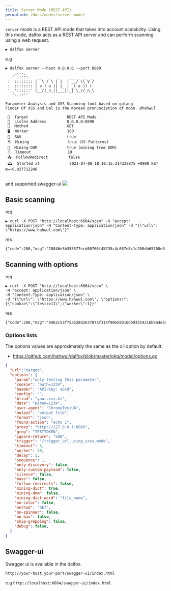 ```yaml
---
title: Server Mode (REST API)
permalink: /docs/modes/server-mode/
---
```

`server` mode is a REST API mode that takes into account scalability. Using this mode, dalfox acts as a REST API server and can perform scanning using a web request.
```
▶ dalfox server
```

e.g
```
▶ dalfox server --host 0.0.0.0 --port 8090
    _..._
  .' .::::.   __   _   _    ___ _ __ __
 :  :::::::: |  \ / \ | |  | __/ \\ V /
 :  :::::::: | o ) o || |_ | _( o )) (
 '. '::::::' |__/|_n_||___||_| \_//_n_\
   '-.::''

Parameter Analysis and XSS Scanning tool based on golang
Finder Of XSS and Dal is the Korean pronunciation of moon. @hahwul

 🎯  Target                 REST API Mode
 🧲  Listen Address         0.0.0.0:8090
 🏁  Method                 GET
 🖥  Worker                 100
 🔦  BAV                    true
 ⛏  Mining                 true (Gf-Patterns)
 🔬  Mining-DOM             true (mining from DOM)
 ⏱  Timeout                10
 📤  FollowRedirect         false
 🕰  Started at             2021-07-08 18:10:15.214339875 +0900 KST m=+0.027712246


```

and supported swagger-ui
![](https://user-images.githubusercontent.com/13212227/89736705-5002ab80-daa6-11ea-9ee8-d2def396c25a.png)

## Basic scanning
req
```
▶ curl -X POST "http://localhost:6664/scan" -H "accept: application/json" -H "Content-Type: application/json" -d "{\"url\": \"https://www.hahwul.com\"}"
```
res
```
{"code":200,"msg":"28846e5b355577ecd60766f45735c4c687e8c1c200db65700e3f458b73234984","data":null}
```

## Scanning with options
req
```
▶ curl -X POST "http://localhost:6664/scan" \
-H "accept: application/json" \
-H "Content-Type: application/json" \
-d "{\"url\": \"https://www.hahwul.com\", \"options\":{\"cookie\":\"testz=11\",\"worker\":1}}"
```
res
```
{"code":200,"msg":"0462c53f75a528d263787af314f90e58016d693554216b9a4e34b50ad92da9ba","data":null}
```

### Options lists
The options values are approximately the same as the cli option by default.

* https://github.com/hahwul/dalfox/blob/master/pkg/model/options.go

```json
{
  "url":"target",
  "options": {
    "param":"only testing this parameter",
    "cookie": "auth=1234",
    "header": "API-Key: abcd",
    "config": "",
    "blind": "your.xss.ht",
    "data": "param=1234",
    "user-agent": "ChromeTestUA",
    "output": "output file",
    "format": "json",
    "found-action": "echo 1",
    "proxy": "http://127.0.0.1:8080",
    "grep": "TESTTOKEN",
    "ignore-return": "500",
    "trigger": "/trigger_url_using_sxss_mode",
    "timeout": 5,
    "worker": 30,
    "delay": 1,
    "sequence": 1,
    "only-discovery": false,
    "only-custom-payload": false,
    "silence": false,
    "mass": false,
    "follow-redirects": false,
    "mining-dict": true,
    "mining-dom": false,
    "mining-dict-word": "file_name",
    "no-color": false,
    "method": "GET",
    "no-spinner": false,
    "no-bav": false,
    "skip-grepping": false,
    "debug": false,
  }
}
```


## Swagger-ui
Swagger ui is available in the dalfox.
```
http://your-host:your-port/swagger-ui/index.html
```
e.g `http://localhost:6664/swagger-ui/index.html`
